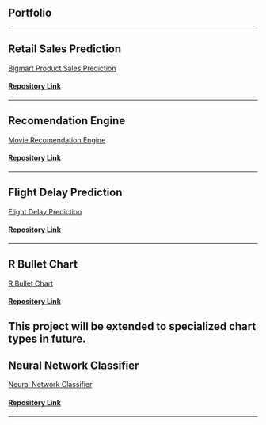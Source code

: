 ## Portfolio

---

## Retail Sales Prediction 

[Bigmart Product Sales Prediction](https://anirbanpaldsc.github.io/Bigmart-Product-Sales-Prediction/)

#### [Repository Link](https://github.com/anirbanpalDSC/Bigmart-Product-Sales-Prediction)
---
## Recomendation Engine

[Movie Recomendation Engine](https://anirbanpaldsc.github.io/Movie-Recommendation-Engine/)

#### [Repository Link](https://github.com/anirbanpalDSC/Movie-Recommendation-Engine)
---
## Flight Delay Prediction

[Flight Delay Prediction](https://anirbanpaldsc.github.io/Flight-Delay-Prediction/)

#### [Repository Link](https://github.com/anirbanpalDSC/Flight-Delay-Prediction)
---
## R Bullet Chart

[R Bullet Chart](https://anirbanpaldsc.github.io/R-Bullet-Chart-using-ggplot/)

#### [Repository Link](https://github.com/anirbanpalDSC/R-Bullet-Chart-using-ggplot)

This project will be extended to specialized chart types in future.
---
## Neural Network Classifier

[Neural Network Classifier](https://github.com/anirbanpalDSC/Neural-Network-Classifier/)

#### [Repository Link](https://anirbanpaldsc.github.io/Neural-Network-Classifier/)


---
<!-- Remove above link if you don't want to attibute -->
